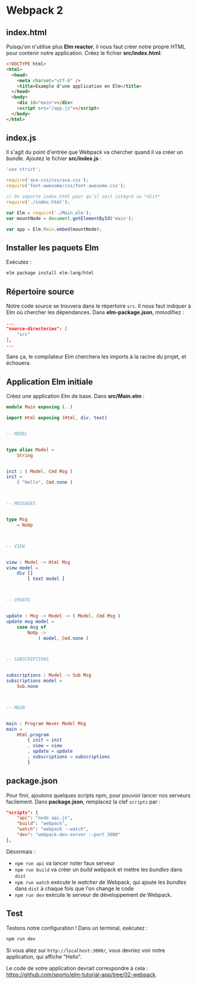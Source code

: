 # Webpack 2

## index.html

Puisqu'on n'utilise plus __Elm reactor__, il nous faut créer notre propre HTML pour contenir notre application. Créez le fichier __src/index.html__:

```html
<!DOCTYPE html>
<html>
  <head>
    <meta charset="utf-8" />
    <title>Example d'une application en Elm</title>
  </head>
  <body>
    <div id="main"></div>
    <script src="/app.js"></script>
  </body>
</html>
```

## index.js

Il s'agit du point d'entrée que Webpack va chercher quand il va créer un *bundle*. Ajoutez le fichier __src/index.js__ :

```js
'use strict';

require('ace-css/css/ace.css');
require('font-awesome/css/font-awesome.css');

// On importe index.html pour qu'il soit intégré au *dist*
require('./index.html');

var Elm = require('./Main.elm');
var mountNode = document.getElementById('main');

var app = Elm.Main.embed(mountNode);
```

## Installer les paquets Elm

Exécutez :

```bash
elm package install elm-lang/html
```

## Répertoire source

Notre code source se trouvera dans le répertoire `src`. Il nous faut indiquer à Elm où chercher les dépendances. Dans __elm-package.json__, mmodifiez :

```json
...
"source-directories": [
    "src"
],
...
```

Sans ça, le compilateur Elm cherchera les imports à la racine du projet, et échouera.

## Application Elm initiale

Créez une application Elm de base. Dans __src/Main.elm__ :

```elm
module Main exposing (..)

import Html exposing (Html, div, text)


-- MODEL


type alias Model =
    String


init : ( Model, Cmd Msg )
init =
    ( "Hello", Cmd.none )



-- MESSAGES


type Msg
    = NoOp



-- VIEW


view : Model -> Html Msg
view model =
    div []
        [ text model ]



-- UPDATE


update : Msg -> Model -> ( Model, Cmd Msg )
update msg model =
    case msg of
        NoOp ->
            ( model, Cmd.none )



-- SUBSCRIPTIONS


subscriptions : Model -> Sub Msg
subscriptions model =
    Sub.none



-- MAIN


main : Program Never Model Msg
main =
    Html.program
        { init = init
        , view = view
        , update = update
        , subscriptions = subscriptions
        }
```

## package.json

Pour finir, ajoutons quelques scripts npm, pour pouvoir lancer nos serveurs facilement. Dans __package.json__, remplacez la clef `scripts` par :

```json
"scripts": {
    "api": "node api.js",
    "build": "webpack",
    "watch": "webpack --watch",
    "dev": "webpack-dev-server --port 3000"
},
```

Désormais :
- `npm run api` va lancer noter faux serveur
- `npm run build` va créer un *build* webpack et mettre les *bundles* dans `dist`
- `npm run watch` exécute le *watcher* de Webpack, qui ajoute les *bundles* dans `dist` à chaque fois que l'on change le code
- `npm run dev` exécute le serveur de développement de Webpack.

## Test

Testons notre configuration ! Dans un terminal, exécutez :

```bash
npm run dev
```

Si vous allez sur `http://localhost:3000/`, vous devriez voir notre application, qui affiche "Hello".

Le code de votre application devrait correspondre à cela : <https://github.com/sporto/elm-tutorial-app/tree/02-webpack>.
